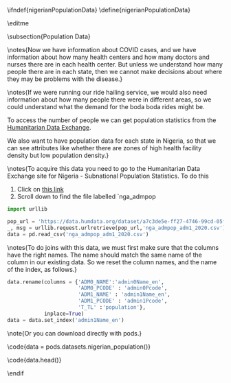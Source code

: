 \ifndef{nigerianPopulationData}
\define{nigerianPopulationData}

\editme

\subsection{Population Data}

\notes{Now we have information about COVID cases, and we have information about how many health centers and how many doctors and nurses there are in each health center. But unless we understand how many people there are in each state, then we cannot make decisions about where they may be problems with the disease.}

\notes{If we were running our ride hailing service, we would also need information about how many people there were in different areas, so we could understand what the demand for the boda boda rides might be.

To access the number of people we can get population statistics from the [Humanitarian Data Exchange](https://data.humdata.org/).

We also want to have population data for each state in Nigeria, so that we can see attributes like whether there are zones of high health facility density but low population density.}

\notes{To acquire this data you need to go to the Humanitarian Data Exchange site for Nigeria - Subnational Population Statistics. To do this 

1. Click on [this link](https://data.humdata.org/dataset/nigeria-2016-population-data)
2. Scroll down to find the file labelled `nga_admpop

```python
import urllib

pop_url = 'https://data.humdata.org/dataset/a7c3de5e-ff27-4746-99cd-05f2ad9b1066/resource/d9fc551a-b5e4-4bed-9d0d-b047b6961817/download/nga_admpop_adm1_2020.csv'
_, msg = urllib.request.urlretrieve(pop_url,'nga_admpop_adm1_2020.csv')
data = pd.read_csv('nga_admpop_adm1_2020.csv')
```

\notes{To do joins with this data, we must first make sure that the columns have the right names. The name should match the same name of the column in our existing data. So we reset the column names, and the name of the index, as follows.}

```python
data.rename(columns = {'ADM0_NAME':'admin0Name_en', 
                       'ADM0_PCODE' : 'admin0Pcode', 
                       'ADM1_NAME' : 'admin1Name_en', 
                       'ADM1_PCODE' : 'admin1Pcode', 
                       'T_TL' :'population'},
            inplace=True)
data = data.set_index('admin1Name_en')
```

\note{Or you can download directly with pods.}

\code{data = pods.datasets.nigerian_population()}

\code{data.head()}


\endif
